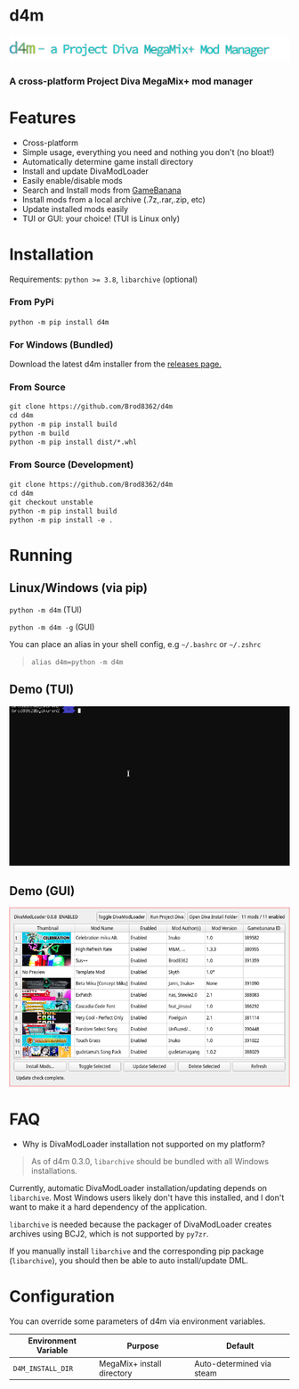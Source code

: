 d4m
===

![d4m banner](https://github.com/Brod8362/d4m/blob/main/resources/EXPORT_github.png)

### A cross-platform Project Diva MegaMix+ mod manager

Features
========

- Cross-platform
- Simple usage, everything you need and nothing you don't (no bloat!)
- Automatically determine game install directory
- Install and update DivaModLoader
- Easily enable/disable mods
- Search and Install mods from [GameBanana](https://gamebanana.com/games/16522)
- Install mods from a local archive (.7z,.rar,.zip, etc)
- Update installed mods easily
- TUI or GUI: your choice! (TUI is Linux only)

Installation
============

Requirements: `python >= 3.8`, `libarchive` (optional)

### From PyPi

`python -m pip install d4m`

### For Windows (Bundled)

Download the latest d4m installer from the [releases page.](https://github.com/Brod8362/d4m/releases)

### From Source

```
git clone https://github.com/Brod8362/d4m
cd d4m
python -m pip install build
python -m build
python -m pip install dist/*.whl
```

### From Source (Development)
```
git clone https://github.com/Brod8362/d4m
cd d4m
git checkout unstable
python -m pip install build
python -m pip install -e .
```

Running
=======

Linux/Windows (via pip)
-----

`python -m d4m` (TUI)

`python -m d4m -g` (GUI)

You can place an alias in your shell config, e.g `~/.bashrc` or `~/.zshrc`

> `alias d4m=python -m d4m`

Demo (TUI)
-------
![d4m tui](https://github.com/Brod8362/d4m/blob/main/resources/d4m.gif)

Demo (GUI)
-----------
![d4m gui](https://github.com/Brod8362/d4m/blob/main/resources/gui.png)


FAQ
===

- Why is DivaModLoader installation not supported on my platform?

> As of d4m 0.3.0, `libarchive` should be bundled with all Windows installations.

Currently, automatic DivaModLoader installation/updating depends on `libarchive`. Most Windows users likely don't have this installed, and I don't want to make it a hard dependency of the application.

`libarchive` is needed because the packager of DivaModLoader creates archives using BCJ2, which is not supported by `py7zr`.

If you manually install `libarchive` and the corresponding pip package (`libarchive`), you should then be able to auto install/update DML.

Configuration
=============
You can override some parameters of d4m via environment variables.

| Environment Variable | Purpose                    | Default                   |
| -------------------- | -------------------------- | ------------------------- |
| `D4M_INSTALL_DIR`    | MegaMix+ install directory | Auto-determined via steam |